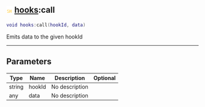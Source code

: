 ## ![shared](../../.gitbook/assets/shared.png) [hooks](https://iaswiki.rawr.dev/readme/hooks):call

```lua
void hooks:call(hookId, data)
```

Emits data to the given hookId

------
## Parameters

| Type   | Name | Description | Optional |
| ------ | ---- | ----------- | -------: |
| string | hookId | No description |  |
| any | data | No description |  |

